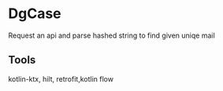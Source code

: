 # DgCase
Request an api and parse hashed string to find given uniqe mail 

## Tools
kotlin-ktx, hilt, retrofit,kotlin flow
